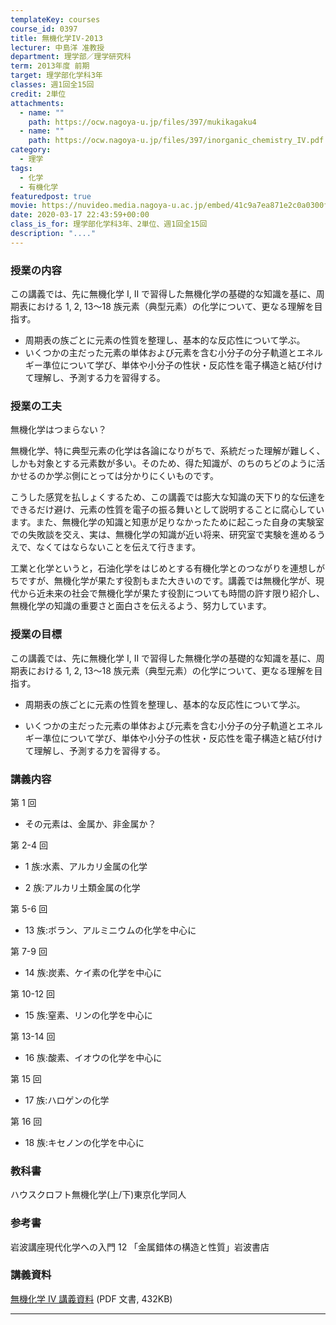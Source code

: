 ```yaml
---
templateKey: courses
course_id: 0397
title: 無機化学IV-2013
lecturer: 中島洋 准教授
department: 理学部／理学研究科
term: 2013年度 前期
target: 理学部化学科3年
classes: 週1回全15回
credit: 2単位
attachments:
  - name: ""
    path: https://ocw.nagoya-u.jp/files/397/mukikagaku4
  - name: ""
    path: https://ocw.nagoya-u.jp/files/397/inorganic_chemistry_IV.pdf
category:
  - 理学
tags:
  - 化学
  - 有機化学
featuredpost: true
movie: https://nuvideo.media.nagoya-u.ac.jp/embed/41c9a7ea871e2c0a0300f774c115df071c061c86
date: 2020-03-17 22:43:59+00:00
class_is_for: 理学部化学科3年、2単位、週1回全15回
description: "...."
---
```


### 授業の内容

この講義では、先に無機化学 I, II で習得した無機化学の基礎的な知識を基に、周期表における 1, 2, 13〜18 族元素（典型元素）の化学について、更なる理解を目指す。

- 周期表の族ごとに元素の性質を整理し、基本的な反応性について学ぶ。
- いくつかの主だった元素の単体および元素を含む小分子の分子軌道とエネルギー準位について学び、単体や小分子の性状・反応性を電子構造と結び付けて理解し、予測する力を習得する。

### 授業の工夫

無機化学はつまらない？

無機化学、特に典型元素の化学は各論になりがちで、系統だった理解が難しく、しかも対象とする元素数が多い。そのため、得た知識が、のちのちどのように活かせるのか学ぶ側にとっては分かりにくいものです。

こうした感覚を払しょくするため、この講義では膨大な知識の天下り的な伝達をできるだけ避け、元素の性質を電子の振る舞いとして説明することに腐心しています。また、無機化学の知識と知恵が足りなかったために起こった自身の実験室での失敗談を交え、実は、無機化学の知識が近い将来、研究室で実験を進めるうえで、なくてはならないことを伝えて行きます。

工業と化学というと，石油化学をはじめとする有機化学とのつながりを連想しがちですが、無機化学が果たす役割もまた大きいのです。講義では無機化学が、現代から近未来の社会で無機化学が果たす役割についても時間の許す限り紹介し、無機化学の知識の重要さと面白さを伝えるよう、努力しています。

### 授業の目標

この講義では、先に無機化学 I, II で習得した無機化学の基礎的な知識を基に、周期表における 1, 2, 13〜18 族元素（典型元素）の化学について、更なる理解を目指す。

- 周期表の族ごとに元素の性質を整理し、基本的な反応性について学ぶ。

- いくつかの主だった元素の単体および元素を含む小分子の分子軌道とエネルギー準位について学び、単体や小分子の性状・反応性を電子構造と結び付けて理解し、予測する力を習得する。

### 講義内容

第 1 回

- その元素は、金属か、非金属か？

第 2-4 回

- 1 族:水素、アルカリ金属の化学

- 2 族:アルカリ土類金属の化学

第 5-6 回

- 13 族:ボラン、アルミニウムの化学を中心に

第 7-9 回

- 14 族:炭素、ケイ素の化学を中心に

第 10-12 回

- 15 族:窒素、リンの化学を中心に

第 13-14 回

- 16 族:酸素、イオウの化学を中心に

第 15 回

- 17 族:ハロゲンの化学

第 16 回

- 18 族:キセノンの化学を中心に

### 教科書

ハウスクロフト無機化学(上/下)東京化学同人

### 参考書

岩波講座現代化学への入門 12 「金属錯体の構造と性質」岩波書店

### 講義資料

[無機化学 IV 講義資料](https://ocw.nagoya-u.jp/files/397/inorganic_chemistry_IV.pdf) (PDF 文書, 432KB)

---
